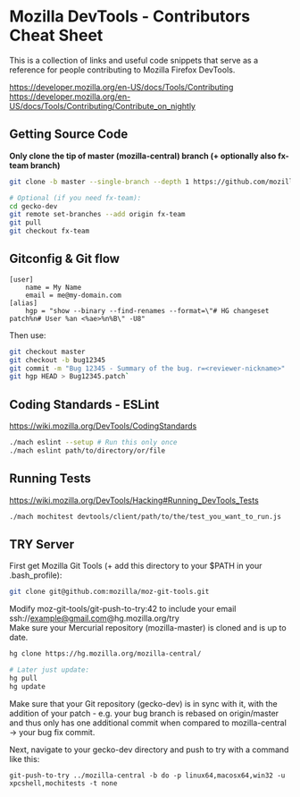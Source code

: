 # Mozilla DevTools - Contributors Cheat Sheet

This is a collection of links and useful code snippets that serve as a reference for people contributing to Mozilla Firefox DevTools.

https://developer.mozilla.org/en-US/docs/Tools/Contributing  
https://developer.mozilla.org/en-US/docs/Tools/Contributing/Contribute_on_nightly

## Getting Source Code 
**Only clone the tip of master (mozilla-central) branch (+ optionally also fx-team branch)**
```sh
git clone -b master --single-branch --depth 1 https://github.com/mozilla/gecko-dev.git

# Optional (if you need fx-team):
cd gecko-dev
git remote set-branches --add origin fx-team
git pull
git checkout fx-team
```

## Gitconfig & Git flow
```
[user]
    name = My Name
    email = me@my-domain.com
[alias]
	hgp = "show --binary --find-renames --format=\"# HG changeset patch%n# User %an <%ae>%n%B\" -U8"
```
Then use:
```sh
git checkout master
git checkout -b bug12345
git commit -m "Bug 12345 - Summary of the bug. r=<reviewer-nickname>"
git hgp HEAD > Bug12345.patch`
```

## Coding Standards - ESLint
https://wiki.mozilla.org/DevTools/CodingStandards
```sh
./mach eslint --setup # Run this only once
./mach eslint path/to/directory/or/file
```

## Running Tests
https://wiki.mozilla.org/DevTools/Hacking#Running_DevTools_Tests
```sh
./mach mochitest devtools/client/path/to/the/test_you_want_to_run.js
```

## TRY Server
First get Mozilla Git Tools (+ add this directory to your $PATH in your .bash_profile):
```sh
git clone git@github.com:mozilla/moz-git-tools.git
```
Modify moz-git-tools/git-push-to-try:42 to include your email ssh://example@gmail.com@hg.mozilla.org/try  
Make sure your Mercurial repository (mozilla-master) is cloned and is up to date.
```sh
hg clone https://hg.mozilla.org/mozilla-central/

# Later just update:
hg pull
hg update
```
Make sure that your Git repository (gecko-dev) is in sync with it, with the addition of your patch - e.g. your bug branch is rebased on origin/master and thus only has one additional commit when compared to mozilla-central -> your bug fix commit.  

Next, navigate to your gecko-dev directory and push to try with a command like this:
```
git-push-to-try ../mozilla-central -b do -p linux64,macosx64,win32 -u xpcshell,mochitests -t none
```